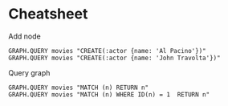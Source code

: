 # Cheatsheet

Add node
```
GRAPH.QUERY movies "CREATE(:actor {name: 'Al Pacino'})"
GRAPH.QUERY movies "CREATE(:actor {name: 'John Travolta'})"
```

Query graph
```
GRAPH.QUERY movies "MATCH (n) RETURN n"
GRAPH.QUERY movies "MATCH (n) WHERE ID(n) = 1  RETURN n"
```